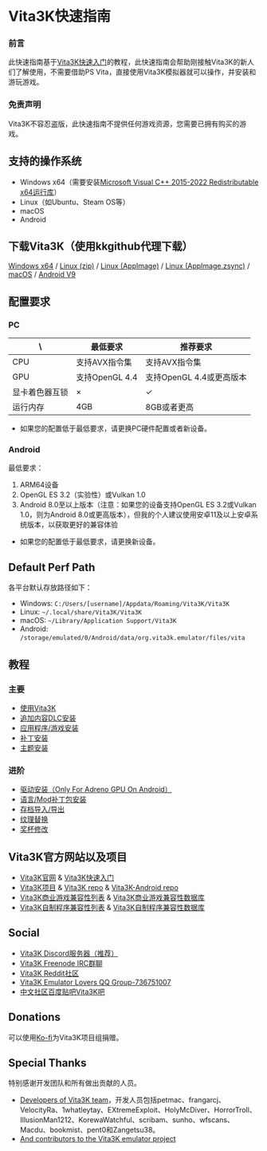 # Vita3K快速指南
### 前言
此快速指南基于[Vita3K快速入门](https://vita3k.org/quickstart)的教程，此快速指南会帮助刚接触Vita3K的新人们了解使用，不需要借助PS Vita，直接使用Vita3K模拟器就可以操作，并安装和游玩游戏。

### 免责声明
Vita3K不容忍盗版，此快速指南不提供任何游戏资源，您需要已拥有购买的游戏。

## 支持的操作系统
- Windows x64（需要安装[Microsoft Visual C++ 2015-2022 Redistributable x64运行库](https://aka.ms/vs/17/release/vc_redist.x64.exe)）
- Linux（如Ubuntu、Steam OS等）
- macOS
- Android

## 下载Vita3K（使用kkgithub代理下载）
[Windows x64](https://kkgithub.com/Vita3K/Vita3K/releases/download/continuous/windows-latest.zip) / 
[Linux (zip)](https://kkgithub.com/Vita3K/Vita3K/releases/download/continuous/ubuntu-latest.zip) / 
[Linux (AppImage)](https://kkgithub.com/Vita3K/Vita3K/releases/download/continuous/Vita3K-x86_64.AppImage) / 
[Linux (AppImage.zsync)](https://kkgithub.com/Vita3K/Vita3K/releases/download/continuous/Vita3K-x86_64.AppImage.zsync) / 
[macOS](https://kkgithub.com/Vita3K/Vita3K/releases/download/continuous/macos-latest.dmg) /
[Android V9](https://kkgithub.com/Vita3K/Vita3K-Android/releases/download/v9/vita3k-android-release-9.apk)

## 配置要求
### PC

\ | 最低要求 | 推荐要求 
--- | --- | --- 
CPU | 支持AVX指令集 | 支持AVX指令集 
GPU | 支持OpenGL 4.4 | 支持OpenGL 4.4或更高版本 
显卡着色器互锁 | × | ✓ 
运行内存 | 4GB | 8GB或者更高 

- 如果您的配置低于最低要求，请更换PC硬件配置或者新设备。

### Android
最低要求：
1. ARM64设备
2. OpenGL ES 3.2（实验性）或Vulkan 1.0
3. Android 8.0至以上版本（注意：如果您的设备支持OpenGL ES 3.2或Vulkan 1.0，则为Android 8.0或更高版本），但我的个人建议使用安卓11及以上安卓系统版本，以获取更好的兼容体验

- 如果您的配置低于最低要求，请更换新设备。

## Default Perf Path
各平台默认存放路径如下：
- Windows: `C:/Users/[username]/Appdata/Roaming/Vita3K/Vita3K`
- Linux: `~/.local/share/Vita3K/Vita3K`
- macOS: `~/Library/Application Support/Vita3K`
- Android: `/storage/emulated/0/Android/data/org.vita3k.emulator/files/vita`

## 教程
### 主要
- [使用Vita3K](http://croden1999.github.io/Vita3K-quick-guide/use-vita3k)  
- [追加内容DLC安装](http://croden1999.github.io/Vita3K-quick-guide/addcont)
- [应用程序/游戏安装](http://croden1999.github.io/Vita3K-quick-guide/app)
- [补丁安装](http://croden1999.github.io/Vita3K-quick-guide/patch)
- [主题安装](http://croden1999.github.io/Vita3K-quick-guide/theme)

### 进阶
- [驱动安装（Only For Adreno GPU On Android）](http://croden1999.github.io/Vita3K-quick-guide/driver)
- [语言/Mod补丁包安装](http://croden1999.github.io/Vita3K-quick-guide/repatch)
- [存档导入/导出](http://croden1999.github.io/Vita3K-quick-guide/savedata)
- [纹理替换](http://croden1999.github.io/Vita3K-quick-guide/texture-replacement)
- [奖杯修改](http://croden1999.github.io/Vita3K-quick-guide/trophy)

## Vita3K官方网站以及项目
- [Vita3K官网](https://vita3k.org) & [Vita3K快速入门](https://vita3k.org/quickstart)
- [Vita3K项目](https://github.com/Vita3K) & [Vita3K repo](https://github.com/Vita3K/Vita3K) & [Vita3K-Android repo](https://github.com/Vita3K/Vita3K-Android)
- [Vita3K商业游戏兼容性列表](https://vita3k.org/compatibility) & [Vita3K商业游戏兼容性数据库](https://github.com/Vita3K/compatibility/issues)
- [Vita3K自制程序兼容性列表](https://vita3k.org/compatibility-homebrew) & [Vita3K自制程序兼容性数据库](https://github.com/Vita3K/homebrew-compatibility/issues)

## Social
- [Vita3K Discord服务器（推荐）](https://discord.gg/MaWhJVH)
- [Vita3K Freenode IRC群聊](https://webchat.freenode.net/?channels=%23vita3k)
- [Vita3K Reddit社区](https://www.reddit.com/r/vita3k)
- [Vita3K Emulator Lovers QQ Group-736751007](https://jq.qq.com/?_wv=1027&k=cg1vogjK)
- [中文社区百度贴吧Vita3K吧](https://tieba.baidu.com/f?kw=vita3k&fr=index)

## Donations
可以使用[Ko-fi](https://ko-fi.com/vita3k)为Vita3K项目组捐赠。

## Special Thanks
特别感谢开发团队和所有做出贡献的人员。
- [Developers of Vita3K team](https://github.com/Vita3K)，开发人员包括petmac、frangarcj、VelocityRa、1whatleytay、EXtremeExploit、HolyMcDiver、HorrorTroll、IllusionMan1212、KorewaWatchful、scribam、sunho、wfscans、Macdu、bookmist、pent0和Zangetsu38。
- [And contributors to the Vita3K emulator project](https://github.com/Vita3K/Vita3K/graphs/contributors)
